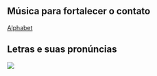 <h2> Música para fortalecer o contato </h2>

[Alphabet](https://www.youtube.com/watch?v=UFaMBm8-7mQ)

<h2> Letras e suas pronúncias </h2>

<img src="https://i.pinimg.com/originals/07/4a/29/074a29e1e53a2229af768e7a95b16351.png">
